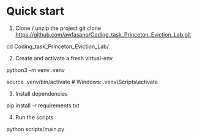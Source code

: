 # Quick start
1. Clone / unzip the project
  git clone https://github.com/awfasano/Coding_task_Princeton_Eviction_Lab.git

  cd Coding_task_Princeton_Eviction_Lab/

2. Create and activate a fresh virtual-env

  python3 -m venv .venv
  
  source .venv/bin/activate  # Windows: .venv\Scripts\activate

3. Install dependencies

  pip install -r requirements.txt 

4. Run the scripts
   
  python scripts/main.py
